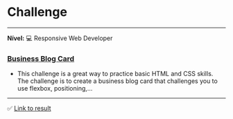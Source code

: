 # Challenge
<hr>

**Nível:** :computer: Responsive Web Developer

### [Business Blog Card](https://devchallenges.io/challenge/business-blog-card)
- This challenge is a great way to practice basic HTML and CSS skills. The challenge is to create a business blog card that challenges you to use flexbox, positioning,...

<hr>

:white_check_mark: [Link to result](https://business-blog-card-bice.vercel.app/)